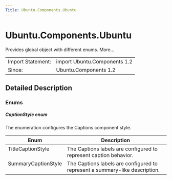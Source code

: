 ```yaml
---
Title: Ubuntu.Components.Ubuntu
---
```


# Ubuntu.Components.Ubuntu

<span class="subtitle"></span>
<!-- $$$Ubuntu-brief -->
<p>Provides global object with different enums. More...</p>
<!-- @@@Ubuntu -->
<table class="alignedsummary">
<tr><td class="memItemLeft rightAlign topAlign"> Import Statement:</td><td class="memItemRight bottomAlign"> import Ubuntu.Components 1.2</td></tr><tr><td class="memItemLeft rightAlign topAlign"> Since:</td><td class="memItemRight bottomAlign">  Ubuntu.Components 1.2</td></tr></table><ul>
</ul>
<!-- $$$Ubuntu-description -->
<h2 id="details">Detailed Description</h2>
</p>
<h3 >Enums</h3>
<h5 >CaptionStyle enum</h5>
<p>The enumeration configures the Captions component style.</p>
<table class="generic">
<thead><tr class="qt-style"><th >Enum</th><th >Description</th></tr></thead>
<tr valign="top"><td >TitleCaptionStyle</td><td >The Captions labels are configured to represent caption behavior.</td></tr>
<tr valign="top"><td >SummaryCaptionStyle</td><td >The Captions labels are configured to represent a summary-like description.</td></tr>
</table>
<!-- @@@Ubuntu -->
